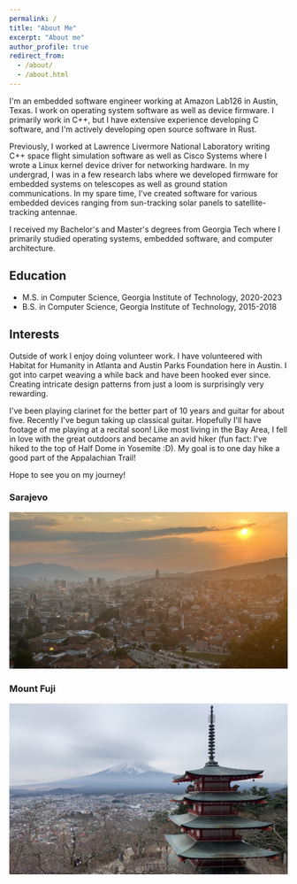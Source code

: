 ```yaml
---
permalink: /
title: "About Me"
excerpt: "About me"
author_profile: true
redirect_from: 
  - /about/
  - /about.html
---
```


I'm an embedded software engineer working at Amazon Lab126 in Austin, Texas. I work on operating system software as well as device firmware. I primarily work in C++, but I have extensive experience developing C software, and I'm actively developing open source software in Rust.

Previously, I worked at Lawrence Livermore National Laboratory writing C++ space flight simulation software as well as Cisco Systems where I wrote a Linux kernel device driver for networking hardware. In my undergrad, I was in a few research labs where we developed firmware for embedded systems on telescopes as well as ground station communications. In my spare time, I've created software for various embedded devices ranging from sun-tracking solar panels to satellite-tracking antennae.

I received my Bachelor's and Master's degrees from Georgia Tech where I primarily studied operating systems, embedded software, and computer architecture.

## Education
- M.S. in Computer Science, Georgia Institute of Technology, 2020-2023
- B.S. in Computer Science, Georgia Institute of Technology, 2015-2018

## Interests
Outside of work I enjoy doing volunteer work. I have volunteered with Habitat for Humanity in Atlanta and Austin Parks Foundation here in Austin. I got into carpet weaving a while back and have been hooked ever since. Creating intricate design patterns from just a loom is surprisingly very rewarding.

I've been playing clarinet for the better part of 10 years and guitar for about five. Recently I've begun taking up classical guitar. Hopefully I'll have footage of me playing at a recital soon! Like most living in the Bay Area, I fell in love with the great outdoors and became an avid hiker (fun fact: I've hiked to the top of Half Dome in Yosemite :D). My goal is to one day hike a good part of the Appalachian Trail!

Hope to see you on my journey!

### Sarajevo
![Sarajevo NP](/images/sarajevo.jpg)

### Mount Fuji
![Mount_Fuji NP](/images/mount_fuji.jpg)
